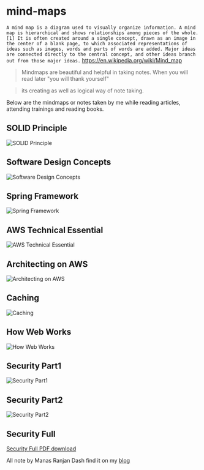 # mind-maps

`A mind map is a diagram used to visually organize information. A mind map is hierarchical and shows relationships among pieces of the whole.[1] It is often created around a single concept, drawn as an image in the center of a blank page, to which associated representations of ideas such as images, words and parts of words are added. Major ideas are connected directly to the central concept, and other ideas branch out from those major ideas.` https://en.wikipedia.org/wiki/Mind_map

> Mindmaps are beautiful and helpful in taking notes. When you will read later "you will thank yourself"

> its creating as well as logical way of note taking.



Below are the mindmaps or notes taken by me while reading articles, attending trainings and reading books.


## SOLID Principle


![SOLID Principle](https://github.com/simplymanas/mind-maps/blob/master/software/SOLID-Principle.png)



## Software Design Concepts


![Software Design Concepts](https://github.com/simplymanas/mind-maps/blob/master/software/SoftwareDesignConcepts.png)




## Spring Framework


![Spring Framework](https://github.com/simplymanas/mind-maps/blob/master/software/SpringFramework.png)


## AWS Technical Essential 


![AWS Technical Essential ](https://github.com/simplymanas/mind-maps/blob/master/software/AWS-TechnicalEssentials.png)


## Architecting on AWS 


![Architecting on AWS  ](https://github.com/simplymanas/mind-maps/blob/master/software/ArchitectingOnAWS.png)


## Caching


![Caching](https://github.com/simplymanas/mind-maps/blob/master/software/Caching.png)


## How Web Works
![How Web Works](https://github.com/simplymanas/mind-maps/blob/master/software/HowWebWorks.png)


## Security Part1
![Security Part1](https://github.com/simplymanas/mind-maps/blob/master/software/SecurityMustKnow-Part1.png)


## Security Part2
![Security Part2](https://github.com/simplymanas/mind-maps/blob/master/software/SecurityMustKnow-Part2.png)


## Security Full

[Security Full PDF download]()


[//]:# (https://github.com/simplymanas/mind-maps/blob/master/software/Software%20Developer.pdf)

All note by
Manas Ranjan Dash
find it on my [blog](manasdash.thoughts2share.in)
